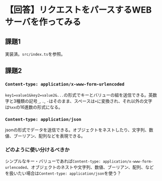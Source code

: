 # 【回答】リクエストをパースするWEBサーバを作ってみる

## 課題1

実装済。`src/index.ts`を参照。



## 課題2

### `Content-type: application/x-www-form-urlencoded`

`key1=value1&key2=value2&...`の形式でキーとバリューの組を送信できる。英数字と3種類の記号`_`, `.`, `-`はそのまま、スペースは`+`に変換され、それ以外の文字は`%xx`の16進数の形式になる。

### `Content-type: application/json`

jsonの形式でデータを送信できる。オブジェクトをネストしたり、文字列、数値、ブーリアン、配列などを表現できる。

### どのように使い分けるべきか

シンプルなキー・バリューであれば`Content-type: application/x-www-form-urlencoded`、オブジェクトのネストや文字列、数値、ブーリアン、配列、などを扱いたい場合は`Content-type: application/json`を使う？